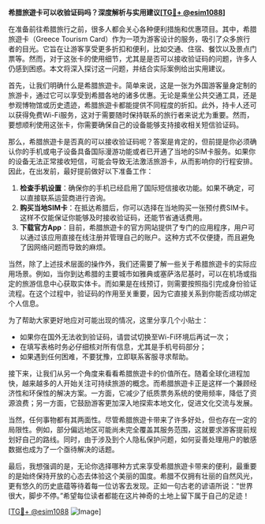 **希腊旅遊卡可以收验证码吗？深度解析与实用建议[[TG💪+ @esim1088](https://t.me/s/esim1088)]**

在准备前往希腊旅行之前，很多人都会关心各种便利措施和优惠项目。其中，希腊旅遊卡（Greece Tourism Card）作为一项为游客设计的服务，吸引了众多旅行者的目光。它旨在让游客享受更多折扣和便利，比如交通、住宿、餐饮以及景点门票等。然而，对于这张卡的使用细节，尤其是是否可以接收验证码的问题，许多人仍感到困惑。本文将深入探讨这一问题，并结合实际案例给出实用建议。

首先，让我们明确什么是希腊旅遊卡。简单来说，这是一张为外国游客量身定制的旅游卡，通过它可以享受到希腊各地的诸多优惠。无论是乘坐公共交通工具，还是参观博物馆或历史遗迹，希腊旅遊卡都能提供不同程度的折扣。此外，持卡人还可以获得免费Wi-Fi服务，这对于需要随时保持联系的旅行者来说尤为重要。然而，要想顺利使用这张卡，你需要确保自己的设备能够支持接收相关短信验证码。

那么，希腊旅遊卡是否真的可以接收验证码呢？答案是肯定的，但前提是你必须确认你的手机或电子设备具备国际漫游功能或者已开通了当地的SIM卡服务。如果你的设备无法正常接收短信，可能会导致无法激活旅游卡，从而影响你的行程安排。因此，在出发前，最好提前做好以下准备工作：

1. **检查手机设置**：确保你的手机已经启用了国际短信接收功能。如果不确定，可以直接联系运营商进行咨询。
2. **购买当地SIM卡**：在抵达希腊后，你可以选择在当地购买一张预付费SIM卡。这样不仅能保证你能够及时接收验证码，还能节省通话费用。
3. **下载官方App**：目前，希腊旅遊卡的官方网站提供了专门的应用程序，用户可以通过该应用直接在线注册并管理自己的账户。这种方式不仅便捷，而且避免了因网络问题而导致的麻烦。

当然，除了上述技术层面的操作外，我们还需要了解一些关于希腊旅遊卡的实际应用场景。例如，当你到达希腊的主要城市如雅典或塞萨洛尼基时，可以在机场或指定的旅游信息中心获取实体卡。而如果是在线预订，则需要按照指引完成身份验证流程。在这个过程中，验证码的作用至关重要，因为它直接关系到你能否成功绑定个人信息。

为了帮助大家更好地应对可能出现的情况，这里分享几个小贴士：

- 如果你在国外无法收到验证码，请尝试切换至Wi-Fi环境后再试一次；
- 在填写表格时务必仔细核对所有信息，尤其是手机号码部分；
- 如果遇到任何困难，不要犹豫，立即联系客服寻求帮助。

接下来，让我们从另一个角度来看看希腊旅遊卡的价值所在。随着全球化进程加快，越来越多的人开始关注可持续旅游的概念。而希腊旅遊卡正是这样一个兼顾经济性和环保性的解决方案。一方面，它减少了纸质票务系统的使用频率，降低了资源浪费；另一方面，它鼓励游客更加深入地探索本地文化，促进文化交流与发展。

当然，任何事物都有其两面性。尽管希腊旅遊卡带来了许多好处，但也存在一定的局限性。例如，部分偏远地区可能尚未完全覆盖其服务范围，这就要求游客提前规划好自己的路线。同时，由于涉及到个人隐私保护问题，如何妥善处理用户的敏感数据也成为了一个亟待解决的话题。

最后，我想强调的是，无论你选择哪种方式来享受希腊旅遊卡带来的便利，最重要的是始终保持开放的心态去体验这个美丽的国度。希腊不仅拥有壮丽的自然风光，更有悠久的历史底蕴等待着每一位访客去发现。正如一句古老的谚语所说：“世界很大，脚步不停。”希望每位读者都能在这片神奇的土地上留下属于自己的足迹！

[[TG💪+ @esim1088](https://t.me/s/esim1088) ![Image](https://i.postimg.cc/4NQfJmqS/Snipaste-2025-05-13-00-14-12.png)]